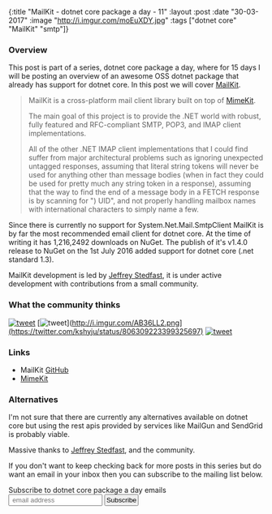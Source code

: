 {:title  "MailKit - dotnet core package a day - 11"
 :layout :post
 :date   "30-03-2017"
 :image  "http://i.imgur.com/moEuXDY.jpg"
 :tags   ["dotnet core" "MailKit" "smtp"]}


### Overview

This post is part of a series, dotnet core package a day, where for 15 days I will be posting an overview of an awesome OSS dotnet package that already has support for dotnet core. In this post we will cover [MailKit](https://github.com/jstedfast/MailKit).

> MailKit is a cross-platform mail client library built on top of [MimeKit](https://github.com/jstedfast/MimeKit).
>
> The main goal of this project is to provide the .NET world with robust, fully featured and RFC-compliant SMTP, POP3, and IMAP client implementations.
>
> All of the other .NET IMAP client implementations that I could find suffer from major architectural problems such as ignoring unexpected untagged responses, assuming that literal string tokens will never be used for anything other than message bodies (when in fact they could be used for pretty much any string token in a response), assuming that the way to find the end of a message body in a FETCH response is by scanning for ") UID", and not properly handling mailbox names with international characters to simply name a few.

Since there is currently no support for System.Net.Mail.SmtpClient MailKit is by far the most recommended email client for dotnet core. At the time of writing it has 1,216,2492 downloads on NuGet. The publish of it's v1.4.0 release to NuGet on the 1st July 2016 added support for dotnet core (.net standard 1.3).

MailKit development is led by [Jeffrey Stedfast](twitter.com/jstedfast), it is under active development with contributions from a small community.

### What the community thinks

[![tweet](http://i.imgur.com/VAIUSuv.png)](https://twitter.com/CsharpCorner/status/844311433240166401)
[![tweet](http://i.imgur.com/AB36LL2.png)](http://i.imgur.com/AB36LL2.png](https://twitter.com/kshyju/status/806309223399325697)
[![tweet](http://i.imgur.com/BxzcKMB.png)](https://twitter.com/woisttuza/status/758313541464195072)

### Links

* MailKit [GitHub](https://github.com/jstedfast/MailKit)
* [MimeKit](http://www.mimekit.net)

### Alternatives

I'm not sure that there are currently any alternatives available on dotnet core but using the rest apis provided by services like MailGun and SendGrid is probably viable.

Massive thanks to [Jeffrey Stedfast](twitter.com/jstedfast), and the community.

If you don't want to keep checking back for more posts in this series but do want an email in your inbox then you can subscribe to the mailing list below.

<link href="//cdn-images.mailchimp.com/embedcode/slim-10_7.css" rel="stylesheet" type="text/css">
<div id="mc_embed_signup">
<form action="//xyz.us15.list-manage.com/subscribe/post?u=b6063259bae6e4712948e9cb9&amp;id=802d24879d" method="post" id="mc-embedded-subscribe-form" name="mc-embedded-subscribe-form" class="validate" target="_blank" novalidate>
<div id="mc_embed_signup_scroll">
<label for="mce-EMAIL">Subscribe to dotnet core package a day emails </label>
<br />
<input style="padding:2px;" type="email" value="" name="EMAIL" class="email" id="mce-EMAIL" placeholder=" email address" required>
<!-- real people should not fill this in and expect good things - do not remove this or risk form bot signups-->
<div style="position: absolute; left: -5000px;" aria-hidden="true"><input type="text" name="b_b6063259bae6e4712948e9cb9_802d24879d" tabindex="-1" value=""></div>
<input style="padding:2px;" type="submit" value="Subscribe" name="subscribe" id="mc-embedded-subscribe" class="button"></div>
</div>
</form>
</div>
